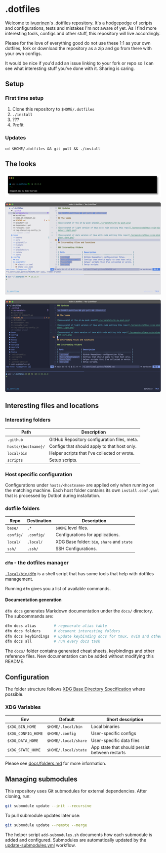 # .dotfiles

Welcome to [ivuorinen](https://github.com/ivuorinen)'s .dotfiles repository.
It's a hodgepodge of scripts and configurations, tests and mistakes I'm not
aware of yet. As I find more interesting tools, configs and other stuff,
this repository will live accordingly.

Please for the love of everything good do not use these 1:1 as your own dotfiles,
fork or download the repository as a zip and go from there with your own configs.

It would be nice if you'd add an issue linking to your fork or repo so I can
see what interesting stuff you've done with it. Sharing is caring.

## Setup

### First time setup

1. Clone this repository to `$HOME/.dotfiles`
2. `./install`
3. ???
4. Profit

### Updates

`cd $HOME/.dotfiles && git pull && ./install`

## The looks

![screenshot of the oh-my-posh shell](./screenshots/oh-my-posh.png)

![screenshot of light version of tmux with nvim editing this repository](./screenshots/tmux-nvim-kickstart-light.png)

![screenshot of dark version of tmux with nvim editing this repository](./screenshots/tmux-nvim-kickstart-dark.png)

## Interesting files and locations

### Interesting folders

| Path                | Description                                  |
| ------------------- | -------------------------------------------- |
| `.github`           | GitHub Repository configuration files, meta. |
| `hosts/{hostname}/` | Configs that should apply to that host only. |
| `local/bin`         | Helper scripts that I've collected or wrote. |
| `scripts`           | Setup scripts.                               |

### Host specific configuration

Configurations under `hosts/<hostname>` are applied only when running on the
matching machine. Each host folder contains its own `install.conf.yaml` that
is processed by Dotbot during installation.

### dotfile folders

| Repo      | Destination | Description                                 |
| --------- | ----------- | ------------------------------------------- |
| `base/`   | `.*`        | `$HOME` level files.                        |
| `config/` | `.config/`  | Configurations for applications.            |
| `local/`  | `.local/`   | XDG Base folder: `bin`, `share` and `state` |
| `ssh/`    | `.ssh/`     | SSH Configurations.                         |

### `dfm` - the dotfiles manager

[`.local/bin/dfm`][dfm] is a shell script that has some tools that help with dotfiles management.

Running `dfm` gives you a list of available commands.

#### Documentation generation

`dfm docs` generates Markdown documentation under the `docs/` directory. The
subcommands are:

```bash
dfm docs alias        # regenerate alias table
dfm docs folders      # document interesting folders
dfm docs keybindings  # update keybinding docs for tmux, nvim and others
dfm docs all          # run every docs task
```

The `docs/` folder contains generated cheat sheets, keybindings and other
reference files. New documentation can be added without modifying this README.

## Configuration

The folder structure follows [XDG Base Directory Specification][xdg] where possible.

### XDG Variables

| Env                | Default              | Short description                              |
| ------------------ | -------------------- | ---------------------------------------------- |
| `$XDG_BIN_HOME`    | `$HOME/.local/bin`   | Local binaries                                 |
| `$XDG_CONFIG_HOME` | `$HOME/.config`      | User-specific configs                          |
| `$XDG_DATA_HOME`   | `$HOME/.local/share` | User-specific data files                       |
| `$XDG_STATE_HOME`  | `$HOME/.local/state` | App state that should persist between restarts |

Please see [docs/folders.md][docs-folders] for more information.

## Managing submodules

This repository uses Git submodules for external dependencies. After cloning,
run:

```bash
git submodule update --init --recursive
```

To pull submodule updates later use:

```bash
git submodule update --remote --merge
```

The helper script `add-submodules.sh` documents how each submodule is added and
configured. Submodules are automatically updated by the
[update-submodules.yml](.github/workflows/update-submodules.yml) workflow.

[dfm]: https://github.com/ivuorinen/dotfiles/blob/main/local/bin/dfm
[docs-folders]: https://github.com/ivuorinen/dotfiles/blob/main/docs/folders.md
[xdg]: https://specifications.freedesktop.org/basedir-spec/basedir-spec-latest.html
